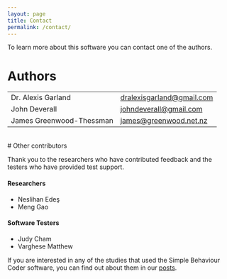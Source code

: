 ```yaml
---
layout: page
title: Contact
permalink: /contact/
---
```


To learn more about this software you can contact one of the authors.

# Authors

<table>
<tr>
<td>Dr. Alexis Garland</td>
<td><a href="mailto: dralexisgarland@gmail.com">dralexisgarland@gmail.com</a></td>
</tr>
<tr>
<td>John Deverall</td>
<td><a href="mailto: johndeverall@gmail.com">johndeverall@gmail.com</a></td>
</tr>
<tr>
<td>James Greenwood-Thessman</td>
<td><a href="mailto: james@greenwood.net.nz">james@greenwood.net.nz</a></td>
</tr>
</table>
<br/>
# Other contributors

Thank you to the researchers who have contributed feedback and the testers who have provided test support.

#### Researchers

* Neslihan Edeş
* Meng Gao

#### Software Testers

* Judy Cham
* Varghese Matthew


If you are interested in any of the studies that used the Simple Behaviour Coder software, you can find out about them in our <a href="/">posts</a>.






